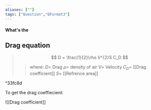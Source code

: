 ```yaml
---
aliases: [""]
tags: ["Question","QFormat3"]
---
```


#### What's the
## Drag equation
> $$ D = \frac{1}{2}\rho V^{2}S C_D $$ 
>> where:
>> $D =$ Drag
>> $\rho =$ density of air
>> $V =$  Velocity
>> $C_D=$ [[Drag coefficient]]
>> $S=$ [[Refrence area]]

^33fc8d

To get the drag coeffiecient:

![[Drag coefficient]]